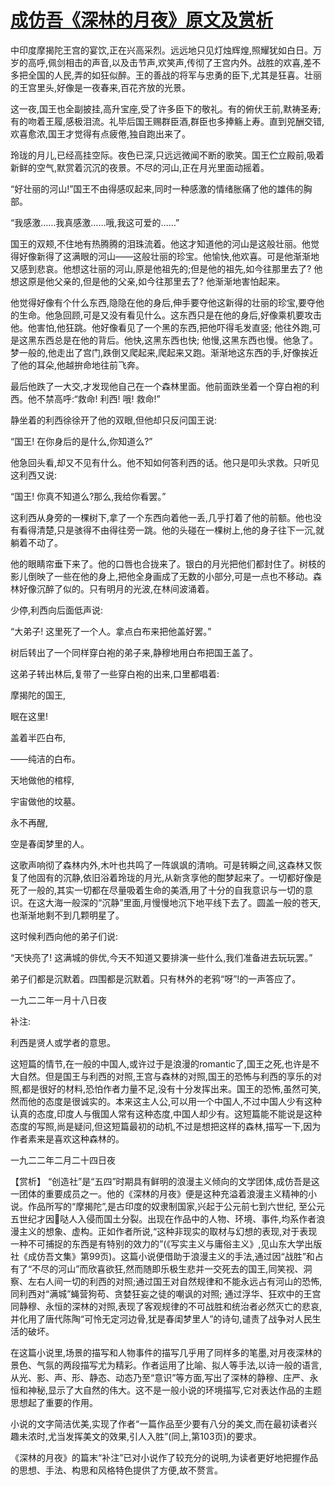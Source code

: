 # [成仿吾《深林的月夜》原文及赏析](https://www.vrrw.net/wx/15059.html)

中印度摩揭陀王宫的宴饮,正在兴高采烈。远远地只见灯烛辉煌,照耀犹如白日。万岁的高呼,佩剑相击的声音,以及击节声,欢笑声,传彻了王宫内外。战胜的欢喜,差不多把全国的人民,弄的如狂似醉。王的善战的将军与忠勇的臣下,尤其是狂喜。壮丽的王宫里头,好像是一夜春来,百花齐放的光景。

这一夜,国王也全副披挂,高升宝座,受了许多臣下的敬礼。有的俯伏王前,默祷圣寿; 有的吻着王履,感极泪流。礼毕后国王赐群臣酒,群臣也多捧觞上寿。直到兕酬交错,欢喜愈浓,国王才觉得有点疲倦,独自跑出来了。

玲珑的月儿,已经高挂空际。夜色已深,只远远微闻不断的歌笑。国王伫立殿前,吸着新鲜的空气,默赏着沉沉的夜景。不尽的河山,正在月光里面动摇着。

“好壮丽的河山!”国王不由得感叹起来,同时一种感激的情绪胀痛了他的雄伟的胸部。

“我感激……我真感激……哦,我这可爱的……”

国王的双颊,不住地有热腾腾的泪珠流着。他这才知道他的河山是这般壮丽。他觉得好像新得了这满眼的河山——这般壮丽的珍宝。他愉快,他欢喜。可是他渐渐地又感到悲哀。他想这壮丽的河山,原是他祖先的;但是他的祖先,如今往那里去了? 他想这原是他父亲的,但是他的父亲,如今往那里去了? 他渐渐地害怕起来。

他觉得好像有个什么东西,隐隐在他的身后,伸手要夺他这新得的壮丽的珍宝,要夺他的生命。他急回顾,可是又没有看见什么。这东西只是在他的身后,好像乘机要攻击他。他害怕,他狂跳。他好像看见了一个黑的东西,把他吓得毛发直竖; 他往外跑,可是这黑东西总是在他的背后。他快,这黑东西也快; 他慢,这黑东西也慢。他急了。梦一般的,他走出了宫门,跌倒又爬起来,爬起来又跑。渐渐地这东西的手,好像挨近了他的耳朵,他越拚命地往前飞奔。

最后他跌了一大交,才发现他自己在一个森林里面。他前面跌坐着一个穿白袍的利西。他不禁高呼:“救命! 利西! 哦! 救命!”

静坐着的利西徐徐开了他的双眼,但他却只反问国王说:

“国王! 在你身后的是什么,你知道么?”

他急回头看,却又不见有什么。他不知如何答利西的话。他只是叩头求救。只听见这利西又说:

“国王! 你真不知道么?那么,我给你看罢。”

这利西从身旁的一棵树下,拿了一个东西向着他一丢,几乎打着了他的前额。他也没有看得清楚,只是骇得不由得往旁一跳。他的头碰在一棵树上,他的身子往下一沉,就躺着不动了。

他的眼睛帘垂下来了。他的口唇也合拢来了。银白的月光把他们都封住了。树枝的影儿倒映了一些在他的身上,把他全身画成了无数的小部分,可是一点也不移动。森林好像沉醉了似的。只有明月的光波,在林间波涌着。

少停,利西向后面低声说:

“大弟子! 这里死了一个人。拿点白布来把他盖好罢。”

树后转出了一个同样穿白袍的弟子来,静穆地用白布把国王盖了。

这弟子转出林后,复带了一些穿白袍的出来,口里都唱着:

摩揭陀的国王,

眠在这里!

盖着半匹白布,

——纯洁的白布。

天地做他的棺椁,

宇宙做他的坟墓。

永不再醒,

空是春闺梦里的人。

这歌声响彻了森林内外,木叶也共鸣了一阵飒飒的清响。可是转瞬之间,这森林又恢复了他固有的沉静,依旧浴着玲珑的月光,从新贪享他的酣梦起来了。一切都好像是死了一般的,其实一切都在尽量吸着生命的美酒,用了十分的自我意识与一切的意识。在这大海一般深的“沉静”里面,月慢慢地沉下地平线下去了。圆盖一般的苍天,也渐渐地剩不到几颗明星了。

这时候利西向他的弟子们说:

“天快亮了! 这满城的俳优,今天不知道又要排演一些什么,我们准备进去玩玩罢。”

弟子们都是沉默着。四围都是沉默着。只有林外的老鸦“呀”!的一声答应了。

一九二二年一月十八日夜

补注:

利西是贤人或学者的意思。

这短篇的情节,在一般的中国人,或许过于是浪漫的romantic了,国王之死,也许是不大自然。但是国王与利西的对照,王宫与森林的对照,国王的恐怖与利西的享乐的对照,都是很好的材料,恐怕作者力量不足,没有十分发挥出来。国王的恐怖,虽然可笑,然而他的态度是很诚实的。本来这主人公,可以用一个中国人,不过中国人少有这种认真的态度,印度人与俄国人常有这种态度,中国人却少有。这短篇能不能说是这种态度的写照,尚是疑问,但这短篇最初的动机,不过是想把这样的森林,描写一下,因为作者素来是喜欢这种森林的。

一九二二年二月二十四日夜



【赏析】 “创造社”是“五四”时期具有鲜明的浪漫主义倾向的文学团体,成仿吾是这一团体的重要成员之一。他的《深林的月夜》便是这种充溢着浪漫主义精神的小说。作品所写的“摩揭陀”,是古印度的奴隶制国家,兴起于公元前七到六世纪, 至公元五世纪才因哒人入侵而国土分裂。出现在作品中的人物、环境、事件,均系作者浪漫主义的想象、虚构。正如作者所说,“这种非现实的取材与幻想的表现,对于表现一种不可捕捉的东西是有特别的效力的”(《写实主义与庸俗主义》,见山东大学出版社《成仿吾文集》第99页)。这篇小说便借助于浪漫主义的手法,通过因“战胜”和占有了“不尽的河山”而欣喜欲狂,然而随即乐极生悲并一交死去的国王,同笑视、洞察、左右人间一切的利西的对照;通过国王对自然规律和不能永远占有河山的恐怖,同利西对“满城”蝇营狗苟、贪婪狂妄之徒的嘲讽的对照; 通过浮华、狂欢中的王宫同静穆、永恒的深林的对照,表现了客观规律的不可战胜和统治者必然灭亡的悲哀,并化用了唐代陈陶“可怜无定河边骨,犹是春闺梦里人”的诗句,谴责了战争对人民生活的破坏。

在这篇小说里,场景的描写和人物事件的描写几乎用了同样多的笔墨,对月夜深林的景色、气氛的两段描写尤为精彩。作者运用了比喻、拟人等手法,以诗一般的语言,从光、影、声、形、静态、动态乃至“意识”等方面,写出了深林的静穆、庄严、永恒和神秘,显示了大自然的伟大。这不是一般小说的环境描写,它对表达作品的主题思想起了重要的作用。

小说的文字简洁优美,实现了作者“一篇作品至少要有八分的美文,而在最初读者兴趣未浓时,尤当发挥美文的效果,引人入胜”(同上,第103页)的要求。

《深林的月夜》的篇末“补注”已对小说作了较充分的说明,为读者更好地把握作品的思想、手法、构思和风格特色提供了方便,故不赘言。

